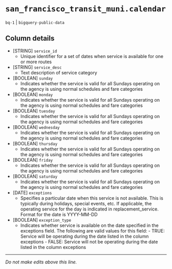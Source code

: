 # `san_francisco_transit_muni.calendar`
`bq-1` | `bigquery-public-data`

## Column details
* [STRING]    `service_id`
  - Unique identifier for a set of dates when service is available for one or more routes
* [STRING]    `service_desc`
  - Text description of service category
* [BOOLEAN]   `sunday`
  - Indicates whether the service is valid for all Sundays operating on the agency is using normal schedules and fare categories
* [BOOLEAN]   `monday`
  - Indicates whether the service is valid for all Sundays operating on the agency is using normal schedules and fare categories
* [BOOLEAN]   `tuesday`
  - Indicates whether the service is valid for all Sundays operating on the agency is using normal schedules and fare categories
* [BOOLEAN]   `wednesday`
  - Indicates whether the service is valid for all Sundays operating on the agency is using normal schedules and fare categories
* [BOOLEAN]   `thursday`
  - Indicates whether the service is valid for all Sundays operating on the agency is using normal schedules and fare categories
* [BOOLEAN]   `friday`
  - Indicates whether the service is valid for all Sundays operating on the agency is using normal schedules and fare categories
* [BOOLEAN]   `saturday`
  - Indicates whether the service is valid for all Sundays operating on the agency is using normal schedules and fare categories
* [DATE]      `exceptions`
  - Specifies a particular date when this service is not available. This is typically during holidays, special events, etc. If applicable, the operating service for the day is indicated in replacement_service. Format for the date is YYYY-MM-DD
* [BOOLEAN]   `exception_type`
  - Indicates whether service is available on the date specified in the exceptions field. The following are valid values for this field:  - TRUE: Service will be operating during the date listed in the column exceptions -  FALSE: Service will not be operating during the date listed in the column exceptions

-------------------------------------------------------------------------------
*Do not make edits above this line.*
